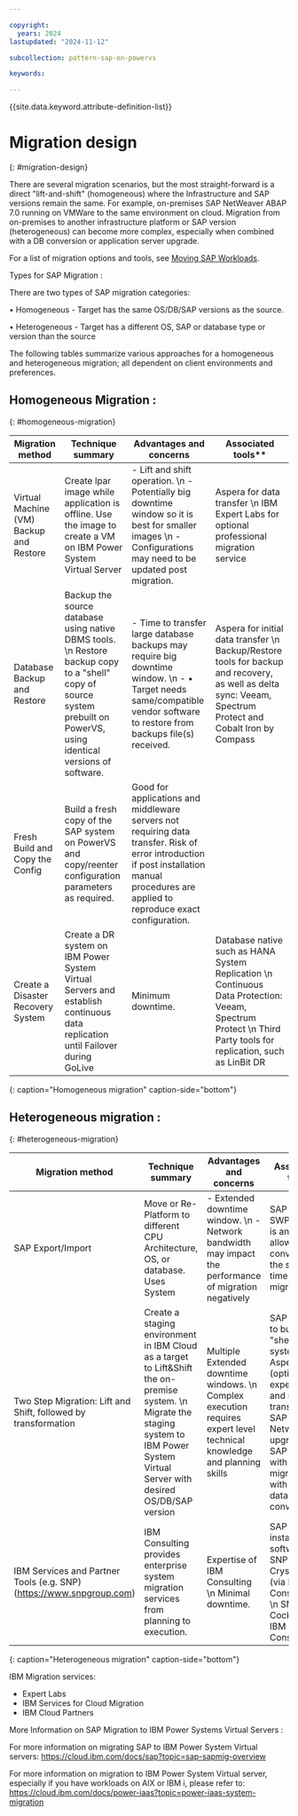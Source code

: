 ```yaml
---

copyright:
  years: 2024
lastupdated: "2024-11-12"

subcollection: pattern-sap-on-powervs

keywords:

---
```


{{site.data.keyword.attribute-definition-list}}

# Migration design
{: #migration-design}

There are several migration scenarios, but the most straight-forward is a
direct "lift-and-shift" (homogeneous) where the Infrastructure and SAP
versions remain the same. For example, on-premises SAP NetWeaver ABAP 7.0
running on VMWare to the same environment on cloud. Migration from
on-premises to another infrastructure platform or SAP version
(heterogeneous) can become more complex, especially when combined with a
DB conversion or application server upgrade.

For a list of migration options and tools, see [Moving SAP Workloads](/docs/sap?topic=sap-faq-moving-sap-workloads#faq-moving-sap-workloads-overview).

Types for SAP Migration : 

There are two types of SAP migration categories:

•	Homogeneous - Target has the same OS/DB/SAP versions as the source.

•	Heterogeneous - Target has a different OS, SAP or database type or version than the source


The following tables summarize various approaches for a homogeneous and
heterogeneous migration; all dependent on client environments and
preferences.

## Homogeneous Migration :
{: #homogeneous-migration}

| Migration method                                       | Technique summary                                                  | Advantages and concerns                                                 | Associated tools**                                                  |
|----|----|----|----|
| Virtual Machine (VM) Backup and Restore                     | Create lpar image while application is offline. Use the image to create a VM on IBM Power System Virtual Server                                                                                  |-	Lift and shift operation. \n  -	Potentially big downtime window so it is best for smaller images \n  -	Configurations may need to be updated post migration. | Aspera for data transfer  \n  IBM Expert Labs for optional professional migration service  |
| Database Backup and Restore                     | Backup the source database using native DBMS tools. \n   Restore backup copy to a "shell" copy of source system prebuilt on PowerVS, using identical versions of software.    |-   Time to transfer large database backups may require big downtime window. \n  -	•	Target needs same/compatible vendor software to restore from backups file(s) received. | Aspera for initial data transfer \n  Backup/Restore tools for backup and recovery, as well as delta sync: Veeam, Spectrum Protect and Cobalt Iron by Compass    |
| Fresh Build and Copy the Config                     | Build a fresh copy of the SAP system on PowerVS and copy/reenter configuration parameters as required.    |Good for applications and middleware servers not requiring data transfer.                                                                                                 Risk of error introduction if post installation manual procedures are applied to reproduce exact configuration. |     |
| Create a Disaster Recovery System                     | Create a DR system on IBM Power System Virtual Servers and establish continuous data replication until Failover during GoLive    |Minimum downtime.  | Database native such as  HANA System Replication  \n  Continuous Data Protection: Veeam, Spectrum Protect \n  Third Party tools for replication, such as LinBit DR     |
{: caption="Homogeneous migration" caption-side="bottom"}

## Heterogeneous migration :
{: #heterogeneous-migration}

| Migration method                                                                    | Technique summary                                                                                                                                   | Advantages and concerns                                                                                           | Associated tools                |
|----|----|----|----|
| SAP Export/Import                       | Move or Re-Platform to different CPU Architecture, OS, or database. Uses System        |-   Extended downtime window.  \n  -  Network bandwidth may impact the performance of migration negatively   | SAP tool SWPM, DMO is an option allowing DB conversion at the same time of migration  |
| Two Step Migration: Lift and Shift, followed by transformation                     | Create a staging environment in IBM Cloud as a target to Lift&Shift  the on-premise system. \n  Migrate the staging system to IBM Power System Virtual Server with desired OS/DB/SAP version  |Multiple Extended downtime windows.  \n   Complex execution requires expert level technical knowledge and planning skills | SAP software to build "shell" system;  \n Aspera (optional) to expedite lift and shift transfer; \n  SAP SUM for Netweaver upgrade;\n SAP SWPM with DMO for migration with database conversion  |
| IBM Services and Partner Tools (e.g. SNP)                                                                        (https://www.snpgroup.com)                     | IBM Consulting provides enterprise system migration services from planning to execution.     | Expertise of IBM Consulting  \n  Minimal downtime. | SAP installation software;  \n SNP CrystalBridge (via IBM Consulting); \n SNP Cockpit (via IBM Consulting).  |
{: caption="Heterogeneous migration" caption-side="bottom"}

IBM Migration services:

*	Expert Labs  
* IBM Services for Cloud Migration 
* IBM Cloud Partners 


More Information on SAP Migration to IBM Power Systems Virtual Servers : 

For more information on migrating SAP to IBM Power System Virtual servers: https://cloud.ibm.com/docs/sap?topic=sap-sapmig-overview

For more information on migration to IBM Power System Virtual server, especially if you have workloads on AIX or IBM i, please refer to: 
https://cloud.ibm.com/docs/power-iaas?topic=power-iaas-system-migration
